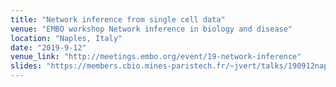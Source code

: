 ```yaml
---
title: "Network inference from single cell data"
venue: "EMBO workshop Network inference in biology and disease"
location: "Naples, Italy"
date: "2019-9-12"
venue_link: "http://meetings.embo.org/event/19-network-inference"
slides: "https://members.cbio.mines-paristech.fr/~jvert/talks/190912naples/naples.pdf"
---
```

